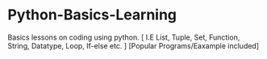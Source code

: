 # Python-Basics-Learning
Basics lessons on coding using python. [ I.E List, Tuple, Set, Function, String, Datatype, Loop, If-else etc. ] [Popular Programs/Eaxample included]
